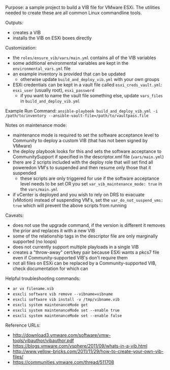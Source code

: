 Purpose: a sample project to build a VIB file for VMware ESXi.  The utilities needed to create these are all common Linux commandline tools.


Outputs:
* creates a VIB
* installs the VIB on ESXi boxes directly


Customization:
* the `roles/ensure_vib/vars/main.yml` contains all of the VIB variables
* some additional environmental variables are kept in the `environmental_vars.yml` file 
* an example inventory is provided that can be updated
  * otherwise update `build_and_deploy_vib.yml` with your own groups
* ESXi credentials can be kept in a vault file called `esxi_creds_vault.yml`: `esxi_user` (usually root), `esxi_password`
  * if you want to name the vault file something else, update `vars_files` in `build_and_deploy_vib.yml`


Example Run Command:
`ansible-playbook build_and_deploy_vib.yml -i /path/to/inventory --ansible-vault-file=/path/to/vaultpass.file` 


Notes on maintenance mode:
* maintenance mode is required to set the software acceptance level to Community to deploy a custom VIB (that has not been signed by VMware)
* the deploy playbook looks for this and sets the software acceptance to CommunitySupport if specified in the descriptor.xml file (`vars/main.yml`)
* there are 2 scripts included with the deploy role that will set find all poweredon VM's to suspended and then resume only those that it suspended
  * these scripts are only triggered for use if the software acceptance level needs to be set OR you set `var_vib_maintenance_mode: true` in the `vars/main.yml`
* if vCenter is deployed and you wish to rely on DRS to evacuate (vMotion) instead of suspending VM's, set the `var_do_not_suspend_vms: true` which will prevent the above scripts from running


Caveats:
* does not use the upgrade command, if the version is different it removes the prior and replaces it with a new VIB
* some of the relationship tags in the descriptor file are only marginally supported (no loops)
* does not currently support multiple playloads in a single VIB
* creates a "throw-away" cert/key pair because ESXi wants a pkcs7 file even if Community-supported VIB's don't require them
* not all files on ESXi can be replaced by a Community-supported VIB, check documentation for which can
 

Helpful troubleshooting commands:
- `ar vx filename.vib`
- `esxcli software vib remove --vibname=vibname`
- `esxcli software vib install -v /tmp/vibname.vib`
- `esxcli system maintenanceMode get`
- `esxcli system maintenanceMode set --enable true`
- `esxcli system maintenanceMode set --enable false`


Reference URLs:
- http://download3.vmware.com/software/vmw-tools/vibauthor/vibauthor.pdf
- https://blogs.vmware.com/vsphere/2011/09/whats-in-a-vib.html
- http://www.yellow-bricks.com/2011/11/29/how-to-create-your-own-vib-files/
- https://communities.vmware.com/thread/511708

